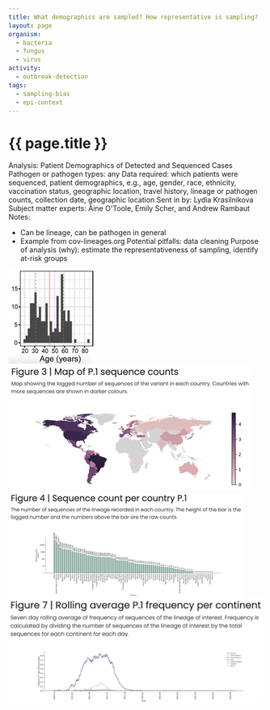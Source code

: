 ```yaml
---
title: What demographics are sampled? How representative is sampling?
layout: page
organism:
  - bacteria
  - fungus
  - virus
activity:
  - outbreak-detection
tags:
  - sampling-bias
  - epi-context
---
```


# **{{ page.title }}**

Analysis: Patient Demographics of Detected and Sequenced Cases
Pathogen or pathogen types: any
Data required: which patients were sequenced, patient demographics, e.g., age, gender, race, ethnicity, vaccination status, geographic location, travel history, lineage or pathogen counts, collection date, geographic location
Sent in by: Lydia Krasilnikova
Subject matter experts: Áine O'Toole, Emily Scher, and Andrew Rambaut
Notes:
- Can be lineage, can be pathogen in general
- Example from cov-lineages.org
Potential pitfalls: data cleaning
Purpose of analysis (why): estimate the representativeness of sampling, identify at-risk groups

![](../docs/media/Picture3.png)
![](../docs/media/Picture4.png)
![](../docs/media/Picture5.png)
![](../docs/media/Picture6.png)